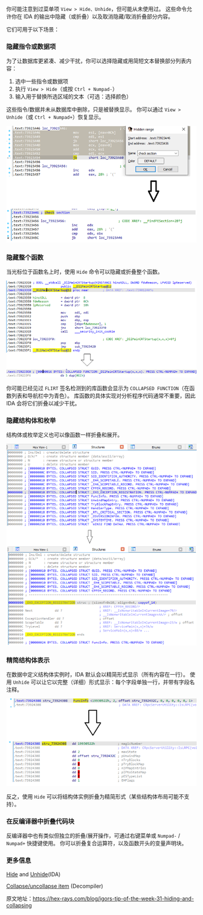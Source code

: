 你可能注意到过菜单项 `View > Hide、Unhide`，但可能从未使用过。 这些命令允许你在 IDA 的输出中隐藏（或折叠）以及取消隐藏/取消折叠部分内容。

它们可用于以下场景：

### 隐藏指令或数据项

为了让数据库更紧凑、减少干扰，你可以选择隐藏或用简短文本替换部分列表内容：

1. 选中一些指令或数据项
2. 执行 `View > Hide`（或按 `Ctrl + Numpad-`）
3. 输入用于替换所选区域的文本（可选：选择颜色）

这些指令/数据并未从数据库中删除，只是被替换显示。 你可以通过 `View > Unhide`（或 `Ctrl + Numpad+`）恢复显示。

![](assets/2021/03/hide_insn.png)

### 隐藏整个函数

当光标位于函数名上时，使用 `Hide` 命令可以隐藏或折叠整个函数。

![](assets/2021/03/hide_func.png)

你可能已经见过 `FLIRT` 签名检测到的库函数会显示为 `COLLAPSED FUNCTION`（在函数列表和导航栏中为青色）。 库函数的具体实现对分析程序代码通常不重要，因此 IDA 会将它们折叠以减少干扰。

### 隐藏结构体和枚举

结构体或枚举定义也可以像函数一样折叠和展开。

![](assets/2021/03/hide_struct.png)

### 精简结构体表示

在数据中定义结构体实例时，IDA 默认会以精简形式显示（所有内容在一行）。 使用 `Unhide` 可以让它以完整（详细）形式显示：每个字段单独一行，并带有字段名注释。

![](assets/2021/03/hide_terse.png)

反之，使用 `Hide` 可以将结构体实例折叠为精简形式（某些结构体布局可能不支持）。

### 在反编译器中折叠代码块

反编译器中也有类似但独立的折叠/展开操作，可通过右键菜单或 `Numpad-` / `Numpad+` 快捷键使用。 你可以折叠复合运算符，以及函数开头的变量声明块。

### 更多信息

[Hide](https://hex-rays.com/products/ida/support/idadoc/599.shtml) and [Unhide](https://hex-rays.com/products/ida/support/idadoc/600.shtml)(IDA)

[Collapse/uncollapse item](https://www.hex-rays.com/products/decompiler/manual/cmd_collapse.shtml) (Decompiler)

原文地址：https://hex-rays.com/blog/igors-tip-of-the-week-31-hiding-and-collapsing
